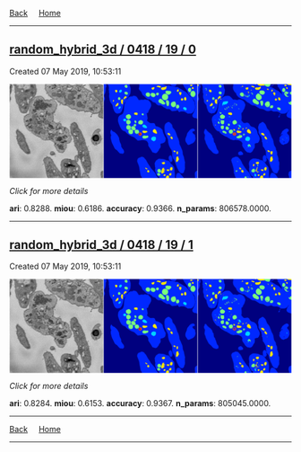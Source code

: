 
[Back](..)&nbsp;&nbsp;&nbsp;&nbsp;&nbsp;[Home](https://leapmanlab.github.io/snapshots)

---

<div class="summary"><a href="0"><h2>random_hybrid_3d / 0418 / 19 / 0</h2></a><p>Created 07 May 2019, 10:53:11
</p><a href="0"><img src="0/media/summary.png" align="center"></a><p>
<i>Click for more details</i>
</p></div>

**ari**: 0.8288. **miou**: 0.6186. **accuracy**: 0.9366. **n_params**: 806578.0000. 

---

<div class="summary"><a href="1"><h2>random_hybrid_3d / 0418 / 19 / 1</h2></a><p>Created 07 May 2019, 10:53:11
</p><a href="1"><img src="1/media/summary.png" align="center"></a><p>
<i>Click for more details</i>
</p></div>

**ari**: 0.8284. **miou**: 0.6153. **accuracy**: 0.9367. **n_params**: 805045.0000. 

---

[Back](..)&nbsp;&nbsp;&nbsp;&nbsp;&nbsp;[Home](https://leapmanlab.github.io/snapshots)

---